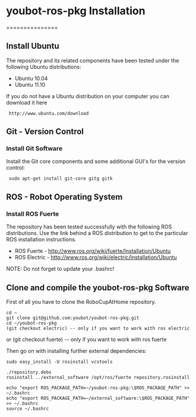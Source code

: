# youbot-ros-pkg Installation
===============

## Install Ubuntu
The repository and its related components have been tested under the following Ubuntu distributions:

- Ubuntu 10.04
- Ubuntu 11.10

If you do not have a Ubuntu distribution on your computer you can download it here

     http://www.ubuntu.com/download

## Git - Version Control
### Install Git Software
Install the Git core components and some additional GUI's for the version control:

     sudo apt-get install git-core gitg gitk


## ROS - Robot Operating System
### Install ROS Fuerte
The repository has been tested successfully with the following ROS distributions. Use the link behind a ROS distribution to get to the particular ROS installation instructions.

- ROS Fuerte - http://www.ros.org/wiki/fuerte/Installation/Ubuntu
- ROS Electric - http://www.ros.org/wiki/electric/Installation/Ubuntu

NOTE: Do not forget to update your .bashrc! 


## Clone and compile the youbot-ros-pkg Software
First of all you have to clone the RoboCupAtHome repository.

    cd ~
    git clone git@github.com:youbot/youbot-ros-pkg.git
    cd ~/youbot-ros-pkg
    (git checkout electric) -- only if you want to work with ros electric
or
    (git checkout fuerte) -- only if you want to work with ros fuerte

Then go on with installing further external dependencies:
    
    sudo easy_install -U rosinstall vcstools

    ./repository.debs
    rosinstall ../external_software /opt/ros/fuerte repository.rosinstall
    
    echo "export ROS_PACKAGE_PATH=~/youbot-ros-pkg:\$ROS_PACKAGE_PATH" >> ~/.bashrc
    echo "export ROS_PACKAGE_PATH=~/external_software:\$ROS_PACKAGE_PATH" >> ~/.bashrc
    source ~/.bashrc
    

